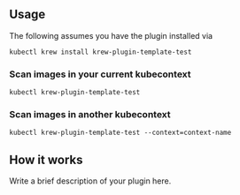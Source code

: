 
## Usage
The following assumes you have the plugin installed via

```shell
kubectl krew install krew-plugin-template-test
```

### Scan images in your current kubecontext

```shell
kubectl krew-plugin-template-test
```

### Scan images in another kubecontext

```shell
kubectl krew-plugin-template-test --context=context-name
```

## How it works
Write a brief description of your plugin here.